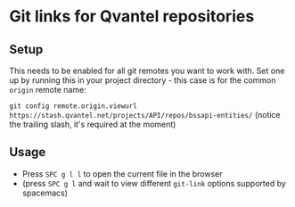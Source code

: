 # Git links for Qvantel repositories

## Setup
This needs to be enabled for all git remotes you want to work with. Set one up
by running this in your project directory - this case is for the common `origin`
remote name:

`git config remote.origin.viewurl https://stash.qvantel.net/projects/API/repos/bssapi-entities/`
(notice the trailing slash, it's required at the moment)

## Usage
- Press `SPC g l l` to open the current file in the browser
- (press `SPC g l` and wait to view different `git-link` options supported by spacemacs)
